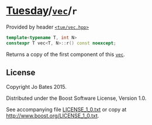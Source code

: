 [Tuesday](../../../README.md)/[`vec`](../../headers/vec.md)/`r`
===============================================================
Provided by header [`<tue/vec.hpp>`](../../headers/vec.md)

```c++
template<typename T, int N>
constexpr T vec<T, N>::r() const noexcept;
```

Returns a copy of the first component of this [`vec`](../../headers/vec.md).

License
-------
Copyright Jo Bates 2015.

Distributed under the Boost Software License, Version 1.0.

See accompanying file [LICENSE_1_0.txt](../../../LICENSE_1_0.txt) or copy at
http://www.boost.org/LICENSE_1_0.txt.
